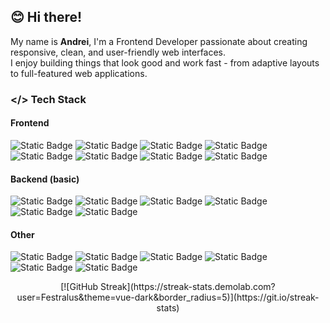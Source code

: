 ## 😊 Hi there!
My name is **Andrei**, I'm a Frontend Developer passionate about creating responsive, clean, and user-friendly web interfaces.  
I enjoy building things that look good and work fast - from adaptive layouts to full-featured web applications.  

### </> Tech Stack 
#### Frontend 
![Static Badge](https://img.shields.io/badge/HTML-black?logo=html5)
![Static Badge](https://img.shields.io/badge/CSS-black?logo=css)
![Static Badge](https://img.shields.io/badge/Tailwind%20CSS-black?logo=Tailwind%20CSS)
![Static Badge](https://img.shields.io/badge/SASS%20%2F%20SCSS-black?logo=sass)
![Static Badge](https://img.shields.io/badge/JavaScript-black?logo=javascript)
![Static Badge](https://img.shields.io/badge/Vue.js-black?logo=Vue.js)
![Static Badge](https://img.shields.io/badge/Nuxt.js-black?logo=Nuxt)
![Static Badge](https://img.shields.io/badge/Pinia-black?logo=pinia)

#### Backend (basic)
![Static Badge](https://img.shields.io/badge/Node.js-black?logo=Node.js)
![Static Badge](https://img.shields.io/badge/Express.js-black?logo=express)
![Static Badge](https://img.shields.io/badge/MongoDB-black?logo=MongoDB)
![Static Badge](https://img.shields.io/badge/Mongoose-black?logo=Mongoose)
![Static Badge](https://img.shields.io/badge/JWT-black?logo=jsonwebtokens)
![Static Badge](https://img.shields.io/badge/WebSocket-black?logo=socketdotio)

#### Other
![Static Badge](https://img.shields.io/badge/Git-black?logo=git)
![Static Badge](https://img.shields.io/badge/Axios-black?logo=axios)
![Static Badge](https://img.shields.io/badge/BEM-black?logo=bem)
![Static Badge](https://img.shields.io/badge/Lighthouse-black?logo=lighthouse)
![Static Badge](https://img.shields.io/badge/Postman-black?logo=postman)
![Static Badge](https://img.shields.io/badge/Figma-black?logo=figma)

<div align="center">
<!-- GitHub Streak -->
[![GitHub Streak](https://streak-stats.demolab.com?user=Festralus&theme=vue-dark&border_radius=5)](https://git.io/streak-stats)
<br>

</div>
